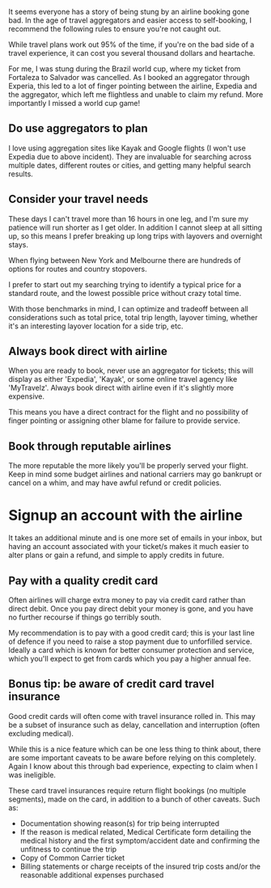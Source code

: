 It seems everyone has a story of being stung by an airline booking gone bad. In the age of travel aggregators and easier access to self-booking, I recommend the following rules to ensure you're not caught out.

While travel plans work out 95% of the time, if you're on the bad side of a travel experience, it can cost you several thousand dollars and heartache.

For me, I was stung during the Brazil world cup, where my ticket from Fortaleza to Salvador was cancelled. As I booked an aggregator through Experia, this led to a lot of finger pointing between the airline, Expedia and the aggregator, which left me flightless and unable to claim my refund. More importantly I missed a world cup game!

## Do use aggregators to plan

I love using aggregation sites like Kayak and Google flights (I won't use Expedia due to above incident). They are invaluable for searching across multiple dates, different routes or cities, and getting many helpful search results.

## Consider your travel needs

These days I can't travel more than 16 hours in one leg, and I'm sure my patience will run shorter as I get older. In addition I cannot sleep at all sitting up, so this means I prefer breaking up long trips with layovers and overnight stays.

When flying between New York and Melbourne there are hundreds of options for routes and country stopovers.

I prefer to start out my searching trying to identify a typical price for a standard route, and the lowest possible price without crazy total time.

With those benchmarks in mind, I can optimize and tradeoff between all considerations such as total price, total trip length, layover timing, whether it's an interesting layover location for a side trip, etc.

## Always book direct with airline

When you are ready to book, never use an aggregator for tickets; this will display as either 'Expedia', 'Kayak', or some online travel agency like 'MyTravelz'. Always book direct with airline even if it's slightly more expensive.

This means you have a direct contract for the flight and no possibility of finger pointing or assigning other blame for failure to provide service.

## Book through reputable airlines

The more reputable the more likely you'll be properly served your flight. Keep in mind some budget airlines and national carriers may go bankrupt or cancel on a whim, and may have awful refund or credit policies.

# Signup an account with the airline

It takes an additional minute and is one more set of emails in your inbox, but having an account associated with your ticket/s makes it much easier to alter plans or gain a refund, and simple to apply credits in future.

## Pay with a quality credit card

Often airlines will charge extra money to pay via credit card rather than direct debit. Once you pay direct debit your money is gone, and you have no further recourse if things go terribly south.

My recommendation is to pay with a good credit card; this is your last line of defence if you need to raise a stop payment due to unforfilled service. Ideally a card which is known for better consumer protection and service, which you'll expect to get from cards which you pay a higher annual fee.

## Bonus tip: be aware of credit card travel insurance

Good credit cards will often come with travel insurance rolled in. This may be a subset of insurance such as delay, cancellation and interruption (often excluding medical).

While this is a nice feature which can be one less thing to think about, there are some important caveats to be aware before relying on this completely. Again I know about this through bad experience, expecting to claim when I was ineligible.

These card travel insurances require return flight bookings (no multiple segments), made on the card, in addition to a bunch of other caveats. Such as:
 - Documentation showing reason(s) for trip being interrupted
 - If the reason is medical related, Medical Certificate form detailing the medical history and the first symptom/accident date and confirming the unfitness to continue the trip
- Copy of Common Carrier ticket
- Billing statements or charge receipts of the insured trip costs and/or the reasonable additional expenses purchased
